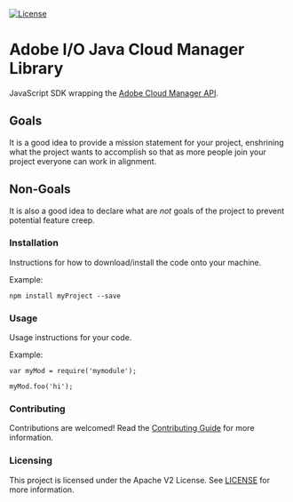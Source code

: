 <!--
Copyright 2020 Adobe. All rights reserved.
This file is licensed to you under the Apache License, Version 2.0 (the "License");
you may not use this file except in compliance with the License. You may obtain a copy
of the License at http://www.apache.org/licenses/LICENSE-2.0

Unless required by applicable law or agreed to in writing, software distributed under
the License is distributed on an "AS IS" BASIS, WITHOUT WARRANTIES OR REPRESENTATIONS
OF ANY KIND, either express or implied. See the License for the specific language
governing permissions and limitations under the License.
-->

[![License](https://img.shields.io/badge/License-Apache%202.0-blue.svg)](https://opensource.org/licenses/Apache-2.0)

# Adobe I/O Java Cloud Manager Library

JavaScript SDK wrapping the [Adobe Cloud Manager API](https://www.adobe.io/apis/experiencecloud/cloud-manager/docs.html).

## Goals

It is a good idea to provide a mission statement for your project, enshrining
what the project wants to accomplish so that as more people join your project
everyone can work in alignment.

## Non-Goals

It is also a good idea to declare what are _not_ goals of the project to prevent
potential feature creep.

### Installation

Instructions for how to download/install the code onto your machine.

Example:
```
npm install myProject --save
```

### Usage

Usage instructions for your code.

Example:

```
var myMod = require('mymodule');

myMod.foo('hi');
```

### Contributing

Contributions are welcomed! Read the [Contributing Guide](./.github/CONTRIBUTING.md) for more information.

### Licensing

This project is licensed under the Apache V2 License. See [LICENSE](LICENSE) for more information.
